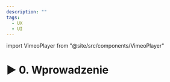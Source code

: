 ```yaml
---
description: ""
tags:
  - UX
  - UI
---
```


import VimeoPlayer from "@site/src/components/VimeoPlayer"

# ▶️ 0. Wprowadzenie

<VimeoPlayer videoId="643729685" />

